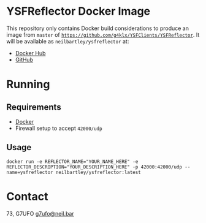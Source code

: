 # YSFReflector Docker Image

This repository only contains Docker build considerations to produce an image from `master` of [`https://github.com/g4klx/YSFClients/YSFReflector`](https://github.com/g4klx/YSFClients). It will be available as `neilbartley/ysfreflector` at:

* [Docker Hub](https://hub.docker.com/r/neilbartley/ysfreflector)
* [GitHub](https://hub.docker.com/r/neilbartley/ysfreflector)

# Running

## Requirements

* [Docker](https://docs.docker.com/install/)
* Firewall setup to accept `42000/udp`

## Usage

`docker run -e REFLECTOR_NAME="YOUR_NAME_HERE" -e REFLECTOR_DESCRIPTION="YOUR_DESCRIPTION_HERE" -p 42000:42000/udp --name=ysfreflector neilbartley/ysfreflector:latest`

# Contact

73, G7UFO
g7ufo@neil.bar
